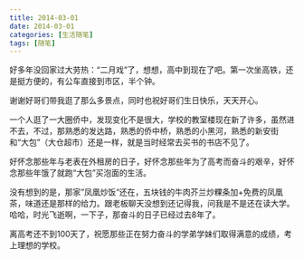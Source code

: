 ```yaml
---
title: 2014-03-01
date: 2014-03-01
categories: [生活随笔]
tags: [随笔]
---
```


好多年没回家过大劳热：“二月戏”了，想想，高中到现在了吧。第一次坐高铁，还是挺方便的，有公车直接到市区，半个钟。

谢谢好哥们带我逛了那么多景点，同时也祝好哥们生日快乐，天天开心。

一个人逛了一大圈侨中，发现变化不是很大，学校的教室楼现在新了许多，虽然进不去，不过，那熟悉的发达路，熟悉的侨中桥，熟悉的小黑河，熟悉的新安街和“大包”（大仓超市）还是一样，就是当时经常去买书的书店不见了。

好怀念那些年与老表在外租房的日子，好怀念那些年为了高考而奋斗的艰辛，好怀念那些年饿了就跑“大包”买泡面的生活。

没有想到的是，那家”凤凰炒饭“还在，五块钱的牛肉芥兰炒粿条加+免费的凤凰茶，味道还是那样的给力。跟老板聊天没想到还记得我，问我是不是还在读大学。哈哈，时光飞逝啊，一下子，那奋斗的日子已经过去8年了。

离高考还不到100天了，祝愿那些正在努力奋斗的学弟学妹们取得满意的成绩，考上理想的学校。
